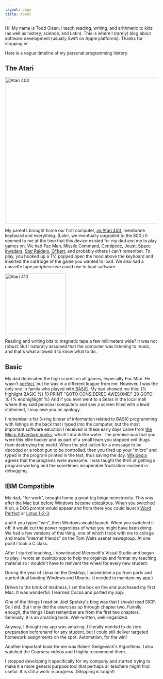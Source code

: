 ```yaml
---
layout: page
title: About
---
```


Hi! My name is Todd Olsen. I teach reading, writing, and arithmetic to kids (as well as history, science, and Latin). This is where I (rarely) blog about software development (usually Swift on Apple platforms). Thanks for stopping in!

Here is a vague timeline of my personal programming history:

## The Atari

<a data-flickr-embed="true"  href="https://www.flickr.com/photos/unloveable/2388501732/in/photolist-4D4Gmm-a4xs9t-9ExALD-JGiegp-xNBmbc-4ckqTt" title="Atari 400"><img src="https://c2.staticflickr.com/4/3005/2388501732_7819e995d3_z.jpg?zz&#x3D;1" width="640" height="481" alt="Atari 400"></a>

My parents brought home our first computer, [an Atari 400](https://en.wikipedia.org/wiki/Atari_8-bit_family#The_early_machines:_400_and_800), membrane keyboard and everything. (Later, we eventually upgraded to the 800.) It seemed to me at the time that this device existed for my dad and me to play games on. We had [Pac Man](https://en.wikipedia.org/wiki/Pac-Man), [Missile Command](https://en.wikipedia.org/wiki/Missile_Command), [Centipede](https://en.wikipedia.org/wiki/Centipede_(video_game)), [Joust](https://en.wikipedia.org/wiki/Joust_(video_game)), [Space Invaders](https://en.wikipedia.org/wiki/Space_Invaders), [Star Raiders](https://en.wikipedia.org/wiki/Star_Raiders), [Q\*bert](https://en.wikipedia.org/wiki/Q*bert), and probably others I can't remember. To play, you hooked up a TV, popped open the hood above the keyboard and inserted the cartridge of the game you wanted to load. We also had a cassette tape peripheral we could use to load software.

<a title="By Bilby (Own work) [CC BY 3.0 (http://creativecommons.org/licenses/by/3.0)], via Wikimedia Commons" href="https://commons.wikimedia.org/wiki/File%3AAtari_410.jpg"><img width="200" alt="Atari 410" src="https://upload.wikimedia.org/wikipedia/commons/thumb/e/e1/Atari_410.jpg/512px-Atari_410.jpg"/></a>

Reading and writing bits to magnetic tape a few millimeters wide? It was not robust. But I naturally assumed that the computer was listening to music, and that's what allowed it to know what to do.

## Basic

My dad dominated the high scores on all games, especially Pac Man. He wasn't [perfect](http://www.oxfordamerican.org/magazine/item/622-the-perfect-man), but he was in a different league from me. However, I was the only one in family who played with [BASIC](https://en.wikipedia.org/wiki/Atari_BASIC). My dad showed me this:
{% highlight BASIC %}
10 PRINT "GOTO CONSIDERED AWESOME!"
20 GOTO 10
{% endhighlight %}
And if you ever went to a Sears in the local mall where they sold personal computers and saw a screen filled with a lewd statement, I may owe you an apology.

I remember a fat 3-ring binder of information related to BASIC programming with listings in the back that I typed into the computer, but the most important software eduction I received in these early days came from [the Micro Adventure books](https://en.wikipedia.org/wiki/Micro_Adventure), which I drank like water. The premise was that you were this elite hacker and as part of a small team you stopped evil thugs from destroying the world. When the plot called for a message to be decoded or a robot gun to be controlled, then you fired up your "micro" and typed in the program printed in the text, thus saving the day. [Wikipedia](https://en.wikipedia.org/wiki/Micro_Adventure) agrees that the programs were awesome. I was taught the thrill of getting a program working and the sometimes insuperable frustration involved in debugging.

## IBM Compatible

My dad, "for work", brought home a great big beige monstrosity. This was [after the Mac](https://youtu.be/2B-XwPjn9YY?t=23) but before Windows became ubiquitous. When you switched it on, a DOS prompt would appear and from there you could launch [Word Perfect](https://en.wikipedia.org/wiki/WordPerfect#WordPerfect_for_DOS) or [Lotus 1-2-3](https://en.wikipedia.org/wiki/Lotus_1-2-3#DOS).

and if you typed "win", then Windows would launch. When you switched it off, it would cut the power regardless of what you might have been doing. We had a few versions of this thing, one of which I took with me to college and made "internet friends" on the Tom Waits usenet newsgroup. At one point I took a C class.

After I started teaching, I downloaded Microsoft's Visual Studio and began to play. I wrote an desktop app to help me organize and format my teaching material so I wouldn't have to reinvent the wheel for every new student.

During the year of Linux on the Desktop, I assembled a pc from parts and started dual booting Windows and Ubuntu. (I needed to maintain my app.)

Driven to the brink of madness, I set the box on fire and purchased my first Mac. It was wonderful. I learned Cocoa and ported my app.

One of the things I read on Joel Spolsky's blog was that I should read SICP. So I did. But I only did the exercises up through chapter two. Funnily enough, the things I best remember are from the first two chapters. Seriously, it is an amazing book. Well-written, well-organized.

Anyway, I thought my app was amazing. I literally needed to do zero preparation beforehand for any student, but I could still deliver targeted homework assignments on the spot. Automation, for the win!

Another important book for me was Robert Sedgewick's Algorithms. I also watched the Coursera videos and I highly recommend them.

I stopped developing it specifically for my company and started trying to make it a more general purpose tool that perhaps all teachers might find useful. It is still a work in progress. (Shipping is tough!)
